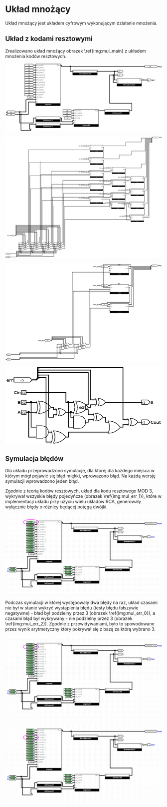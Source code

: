 # Układ mnożący

Układ mnożący jest układem cyfrowym wykonującym działanie mnożenia.

## Układ z kodami resztowymi

Zrealizowano układ mnożący obrazek \ref{img:mul_main} z układem mnożenia kodów resztowych.

![Układ mnożący zabezpieczony kodami resztowymi, używa \ref{img:mul_mul4}, \ref{img:mul_mul2}, \label{img:mul_main}](assets/mul_main.png)

![Układ 4 bitowy wykonujący mnożenie, z możliwością wprowadzania błędów \label{img:mul_mul4}, używa \ref{img:mul_rca}](assets/mul_mul4.png)

![Układ 2 bitowy wykonujący mnożenie, z możliwością wprowadzania błędów\label{img:mul_mul2}, używa \ref{img:mul_rca}](assets/mul_mul2.png)

![jedno ogniwo układu RCA, z możliwością wprowadzania błędów\label{img:mul_rca}](assets/mul_rca.png)

## Symulacja błędów

Dla układu przeprowadzono symulację, dla której dla każdego miejsca 
w którym mógł pojawić się błąd miękki, wprowazono błąd. Na każdą wersję
symulacji wprowadzono jeden błąd.

Zgodnie z teorią kodów resztowych, układ dla kodu resztowego MOD 3, wykrywał
wszyskie błędy pojedyńcze (obrazek \ref{img:mul_err_1}), które w implementacji układu przy użyciu wielu układów
RCA, generowały wyłącznie błędy o różnicy będącej potęgą dwójki.

![Symulacja z wprowadzonym pojedyńczym błędem \label{img:mul_err_1}](assets/mul_err_1.png)

Podczas symulacji w której występowały dwa błędy na raz, układ czasami nie był
w stanie wykryć wystąpienia błędu (testy błędu fałszywie negatywne) - bład był 
podzielny przez 3 (obrazek \ref{img:mul_err_0}), a czasami błąd 
był wykrywany - nie podzielny przez 3 (obrazek \ref{img:mul_err_2}). Zgodnie z przewidywaniami, było to spowodowane przez wynik arytmetyczny
który pokrywał się z bazą za którą wybrano 3.

![Symulacja z wprowadzonym błędem generującym błąd arytmetyczny mod3 \label{img:mul_err_0}](assets/mul_err_0.png)

![Symulacja z wprowadzonym błędem generującym \label{img:mul_err_2}](assets/mul_err_2.png)
